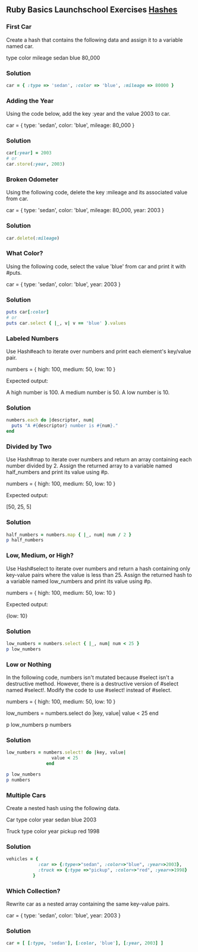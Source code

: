## Ruby Basics Launchschool Exercises [Hashes](https://launchschool.com/exercise_sets/71b9ad5d)

### First Car

Create a hash that contains the following data and assign it to a variable named car.

type 	color 	mileage
sedan 	blue 	80_000

### Solution
```ruby
car = { :type => 'sedan', :color => 'blue', :mileage => 80000 }
```

### Adding the Year

Using the code below, add the key :year and the value 2003 to car.

car = {
  type:    'sedan',
  color:   'blue',
  mileage: 80_000
}


### Solution
```ruby
car[:year] = 2003
# or
car.store(:year, 2003)
```

### Broken Odometer

Using the following code, delete the key :mileage and its associated value from car.

car = {
  type:    'sedan',
  color:   'blue',
  mileage: 80_000,
  year:    2003
}

### Solution 
```ruby
car.delete(:mileage)
```

###  What Color?

Using the following code, select the value 'blue' from car and print it with #puts.

car = {
  type:    'sedan',
  color:   'blue',
  year:    2003
}

### Solution
```ruby
puts car[:color]
# or 
puts car.select { |_, v| v == 'blue' }.values
```

### Labeled Numbers

Use Hash#each to iterate over numbers and print each element's key/value pair.

numbers = {
  high:   100,
  medium: 50,
  low:    10
}

Expected output:

A high number is 100.
A medium number is 50.
A low number is 10.



### Solution
```ruby
numbers.each do |descriptor, num|
  puts "A #{descriptor} number is #{num}."
end
```

### Divided by Two

Use Hash#map to iterate over numbers and return an array containing each number divided by 2. Assign the returned array to a variable named half_numbers and print its value using #p.

numbers = {
  high:   100,
  medium: 50,
  low:    10
}

Expected output:

[50, 25, 5]


### Solution
```ruby
half_numbers = numbers.map { |_, num| num / 2 }
p half_numbers
```

### Low, Medium, or High?

Use Hash#select to iterate over numbers and return a hash containing only key-value pairs where the value is less than 25. Assign the returned hash to a variable named low_numbers and print its value using #p.

numbers = {
  high:   100,
  medium: 50,
  low:    10
}

Expected output:

{low: 10}

### Solution
```ruby
low_numbers = numbers.select { |_, num| num < 25 }
p low_numbers
```

### Low or Nothing

In the following code, numbers isn't mutated because #select isn't a destructive method. However, there is a destructive version of #select named #select!. Modify the code to use #select! instead of #select.

numbers = {
  high:   100,
  medium: 50,
  low:    10
}

low_numbers = numbers.select do |key, value|
                 value < 25
               end

p low_numbers
p numbers


### Solution
```ruby
low_numbers = numbers.select! do |key, value|
                 value < 25
               end

p low_numbers
p numbers
```

### Multiple Cars

Create a nested hash using the following data.

Car
type 	color 	year
sedan 	blue 	2003

Truck
type 	color 	year
pickup 	red 	1998

### Solution
```ruby
vehicles = {
            :car => {:type=>"sedan", :color=>"blue", :year=>2003},
            :truck => {:type =>"pickup", :color=>"red", :year=>1998}
          }
```

### Which Collection?

Rewrite car as a nested array containing the same key-value pairs.

car = {
  type:  'sedan',
  color: 'blue',
  year:  2003
}


### Solution
```ruby
car = [ [:type, 'sedan'], [:color, 'blue'], [:year, 2003] ]
```